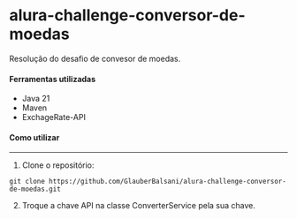 # alura-challenge-conversor-de-moedas

Resolução do desafio de convesor de moedas.

#### Ferramentas utilizadas

- Java 21
- Maven
- ExchageRate-API


#### Como utilizar

----------------------
1. Clone o repositório:

``git clone https://github.com/GlauberBalsani/alura-challenge-conversor-de-moedas.git``

2. Troque a chave API na classe ConverterService pela sua chave.